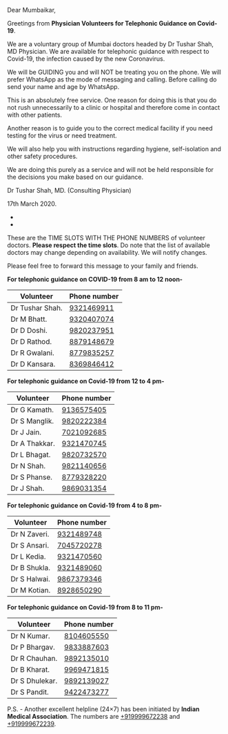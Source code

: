 

Dear Mumbaikar,

Greetings from **Physician Volunteers for Telephonic Guidance on Covid-19**. 

We are a voluntary group of Mumbai doctors headed by Dr Tushar Shah, MD Physician. We are available for telephonic guidance with respect to Covid-19, the infection caused by the new Coronavirus. 

We will be GUIDING you and will NOT be treating you on the phone. We will prefer WhatsApp as the mode of messaging and calling. Before calling do send your name and age by WhatsApp. 

This is an absolutely free service. One reason for doing this is that you do not rush unnecessarily to a clinic or hospital and therefore come in contact with other patients.

Another reason is to guide you to the correct medical facility if you need testing for the virus or need treatment. 

We will also help you with instructions regarding hygiene, self-isolation and other safety procedures. 

We are doing this purely as a service and will not be held responsible for the decisions you make based on our guidance.

Dr Tushar Shah, MD. (Consulting Physician) 

17th March 2020.

-
-

These are the TIME SLOTS WITH THE PHONE NUMBERS of volunteer doctors. **Please respect the time slots**. Do note that the list of available doctors may change depending on availability. We will notify changes.

Please feel free to forward this message to your family and friends. 

**For telephonic guidance on COVID-19 from 8 am to 12 noon-**

Volunteer      |Phone number
 ------------- | ------------
Dr Tushar Shah.| [9321469911](tel:+919321469911)
Dr M Bhatt.    | [9320407074](tel:+919320407074)
Dr D Doshi.    | [9820237951](tel:+919820237951)
Dr D Rathod.   | [8879148679](tel:+918879148679)
Dr R Gwalani.  | [8779835257](tel:+918779835257)
Dr D Kansara.  | [8369846412](tel:+918369846412)


**For telephonic guidance on Covid-19 from 12 to 4 pm-**

Volunteer      |Phone number
 ------------- | ------------
Dr G Kamath.   | [9136575405](tel:+919136575405)
Dr S Manglik.  | [9820222384](tel:+919820222384)
Dr J Jain.     | [7021092685](tel:+917021092685)
Dr A Thakkar.  | [9321470745](tel:+919321470745)
Dr L Bhagat.   | [9820732570](tel:+919820732570)
Dr N Shah.     | [9821140656](tel:+919821140656)
Dr S Phanse.   | [8779328220](tel:+918779328220)
Dr J Shah.     | [9869031354](tel:+919869031354)


**For telephonic guidance on Covid-19 from 4 to 8 pm-**

Volunteer      |Phone number
 ------------- | ------------
Dr N Zaveri.   | [9321489748](tel:+919321489748)
Dr S Ansari.   | [7045720278](tel:+917045720278)
Dr L Kedia.    | [9321470560](tel:+919321470560)
Dr B Shukla.   | [9321489060](tel:+919321489060)
Dr S Halwai.   | [9867379346](tel:+919867379346)
Dr M Kotian.   | [8928650290](tel:+918928650290)


**For telephonic guidance on Covid-19 from 8 to 11 pm-**

Volunteer      |Phone number
 ------------- | ------------
Dr N Kumar.    | [8104605550](tel:+918104605550)
Dr P Bhargav.  | [9833887603](tel:+919833887603)
Dr R Chauhan.  | [9892135010](tel:+919892135010)
Dr B Kharat.   | [9969471815](tel:+919969471815)
Dr S Dhulekar. | [9892139027](tel:+919892139027)
Dr S Pandit.   | [9422473277](tel:+919422473277)



P.S. - Another excellent helpline (24×7) has been initiated by **Indian Medical Association**. 
The numbers are [+919999672238](tel:+919999672238) and [+919999672239](tel:+919999672239).
